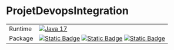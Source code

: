 # ProjetDevopsIntegration



| | |
| --- | --- |
|Runtime | [![Java 17](https://img.shields.io/badge/Java-17-blue)](https://www.oracle.com/java/technologies/javase/jdk17-archive-downloads.html)
| Package |  [![Static Badge](https://img.shields.io/badge/Junit-5-red)](https://junit.org/junit5/) [![Static Badge](https://img.shields.io/badge/Maven-3.6-green)](https://maven.apache.org/docs/3.6.3/release-notes.html) [![Static Badge](https://img.shields.io/badge/Antlr-4.13-orange)](https://www.antlr.org/download.html)

